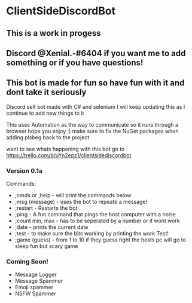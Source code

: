 # ClientSideDiscordBot
## This is a work in progess
## Discord @Xenial.-#6404 if you want me to add something or if you have questions!
## This bot is made for fun so have fun with it and dont take it seriously 

Discord self bot made with C# and selenium I will keep updating this as I continue to add new things to it

This uses Automation as the way to communicate so it runs through a browser hope you enjoy :)
make sure to fix the NuGet packages when adding plsbeg back to the project

want to see whats happening with this bot go to https://trello.com/b/uYn2epz1/clientsidediscordbot
### Version 0.1a
Commands:
  * ;cmds or ;help - will print the commands below
  * ;msg (message) - uses the bot to repeate a message!
  * ;restart - Restarts the bot
  * ;ping - A fun command that pings the host computer with a noise
  * ;count min, max - has to be seperated by a number or it wont work
  * ;date - prints the current date
  * ;test - to make sure the bits working by printing the work Test!
  * ;game (guess) - from 1 to 10 if they guess right the hosts pc will go to sleep fun but scary game

### Coming Soon!
* Message Logger
* Message Spammer
* Emoji spammer
* NSFW Spammer
